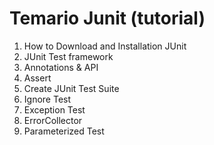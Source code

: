 # Temario Junit (tutorial)

1. How to Download and Installation JUnit
2. JUnit Test framework
3. Annotations & API
4. Assert
5. Create JUnit Test Suite
6. Ignore Test
7. Exception Test
8. ErrorCollector
9. Parameterized Test

